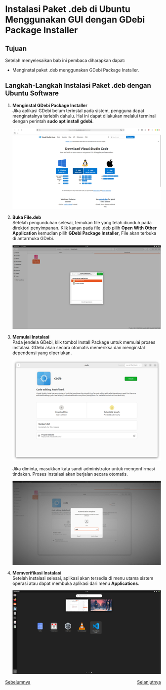 # Instalasi Paket .deb di Ubuntu  Menggunakan GUI dengan GDebi Package Installer
## Tujuan
Setelah menyelesaikan bab ini pembaca diharapkan dapat:
- Menginstal paket .deb menggunakan GDebi Package Installer.

## Langkah-Langkah Instalasi Paket .deb dengan Ubuntu Software
1. **Menginstal GDebi Package Installer**<br>
   Jika aplikasi GDebi belum terinstal pada sistem, pengguna dapat menginstalnya terlebih dahulu. Hal ini dapat dilakukan melalui terminal dengan perintah **sudo apt install gdebi**.

   <center> 

   ![icon](img/download_vscode.png)

   </center>

2. **Buka File.deb**<br>
   Setelah pengunduhan selesai, temukan file yang telah diunduh pada direktori penyimpanan. Klik kanan pada file .deb pilih **Open With Other Application** kemudian pilih **GDebi Package Installer**, File akan terbuka di antarmuka GDebi.

   <center> 

   ![icon](img/ubuntu_software_installer.png)

   </center>

3. **Memulai Instalasi**<br>
   Pada jendela GDebi, klik tombol Install Package untuk memulai proses instalasi. GDebi akan secara otomatis memeriksa dan menginstal dependensi yang diperlukan. 
   
   <center> 

   ![icon](img/ubuntu_software_instal.png)

   </center>

   Jika diminta, masukkan kata sandi administrator untuk mengonfirmasi tindakan. Proses instalasi akan berjalan secara otomatis.

   <center> 

   ![icon](img/ubuntu_software_password.png)

   </center>

4. **Memverifikasi Instalasi**<br>
   Setelah instalasi selesai, aplikasi akan tersedia di menu utama sistem operasi atau dapat membuka aplikasi dari menu **Applications**.

   <center> 

   ![icon](img/ubuntu_software_done.png)

   </center>


<div style="display: flex; justify-content: space-between;">
  <a href="./proses_instalasi_aplikasi.md">Sebelumnya</a>
  <a href="./instalasi_gui_synaptic.md">Selanjutnya</a>
</div>